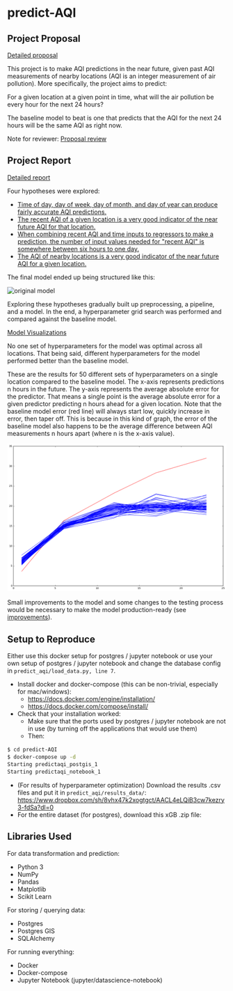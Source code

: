 # predict-AQI

## Project Proposal

[Detailed proposal](./proposal.md)

This project is to make AQI predictions in the near future, given past AQI measurements of nearby locations (AQI is an integer measurement of air pollution). More specifically, the project aims to predict:

For a given location at a given point in time, what will the air pollution be every hour for the next 24 hours?

The baseline model to beat is one that predicts that the AQI for the next 24 hours will be the same AQI as right now.

Note for reviewer: [Proposal review](https://review.udacity.com/#!/reviews/267521)

## Project Report

[Detailed report](./report.md)

Four hypotheses were explored:

* [Time of day, day of week, day of month, and day of year can produce fairly accurate AQI predictions.](./predict_aqi/notebooks/hypothesis1_date_time.ipynb)
* [The recent AQI of a given location is a very good indicator of the near future AQI for that location.](./predict_aqi/notebooks/hypothesis2_recent_history.ipynb)
* [When combining recent AQI and time inputs to regressors to make a prediction, the number of input values needed for "recent AQI" is somewhere between six hours to one day.](./predict_aqi/notebooks/hypothesis3_history_depth.ipynb)
* [The AQI of nearby locations is a very good indicator of the near future AQI for a given location.](./predict_aqi/notebooks/hypothesis4_nearby_locations.ipynb)

The final model ended up being structured like this:

![original model](images/original_model.png)

Exploring these hypotheses gradually built up preprocessing, a pipeline, and a model. In the end, a hyperparameter grid search was performed and compared against the baseline model.

[Model Visualizations](./predict_aqi/notebooks/final_model.ipynb)

No one set of hyperparameters for the model was optimal across all locations. That being said, different hyperparameters for the model performed better than the baseline model.

These are the results for 50 different sets of hyperparameters on a single location compared to the baseline model. The x-axis represents predictions n hours in the future. The y-axis represents the average absolute error for the predictor. That means a single point is the average absolute error for a given predictor predicting n hours ahead for a given location. Note that the baseline model error (red line) will always start low, quickly increase in error, then taper off. This is because in this kind of graph, the error of the baseline model also happens to be the average difference between AQI measurements n hours apart (where n is the x-axis value).

![Error on top 50 models](images/error_top_50s.png)

Small improvements to the model and some changes to the testing process would be necessary to make the model production-ready (see [improvements](./report.md#improvement)).

## Setup to Reproduce

Either use this docker setup for postgres / jupyter notebook or use your own setup of postgres / jupyter notebook and change the database config in `predict_aqi/load_data.py, line 7`.

* Install docker and docker-compose (this can be non-trivial, especially for mac/windows):
  * https://docs.docker.com/engine/installation/
  * https://docs.docker.com/compose/install/
* Check that your installation worked:
  * Make sure that the ports used by postgres / jupyter notebook are not in use (by turning off the applications that would use them)
  * Then:
```bash
$ cd predict-AQI
$ docker-compose up -d
Starting predictaqi_postgis_1
Starting predictaqi_notebook_1
```
* (For results of hyperparameter optimization) Download the results .csv files and put it in `predict_aqi/results_data/`: https://www.dropbox.com/sh/8vhx47k2xogtgct/AACL4eLQiB3cw7kezry3-fdSa?dl=0
* For the entire dataset (for postgres), download this xGB .zip file: 

## Libraries Used

For data transformation and prediction:
* Python 3
* NumPy
* Pandas
* Matplotlib
* Scikit Learn

For storing / querying data:
* Postgres
* Postgres GIS
* SQLAlchemy

For running everything:
* Docker
* Docker-compose
* Jupyter Notebook (jupyter/datascience-notebook)
